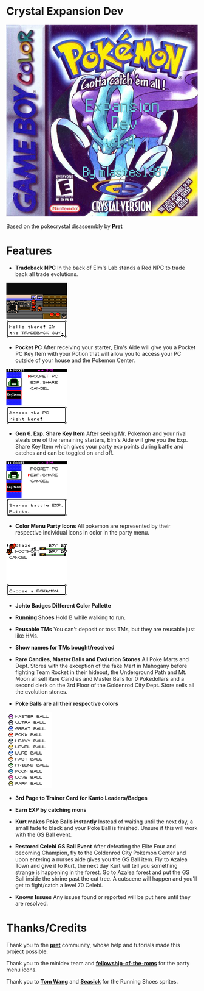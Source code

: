 # Crystal Expansion Dev

![Screenshot](crystal-expansion-dev-box-art.jpg)

Based on the pokecrystal disassembly by [**Pret**](https://github.com/pret/pokecrystal)

# Features

- **Tradeback NPC** In the back of Elm's Lab stands a Red NPC to trade back all trade evolutions.

![Screenshot](crystal-expansion-dev-0.png)

- **Pocket PC** After receiving your starter, Elm's Aide will give you a Pocket PC Key Item with your Potion that will allow you to access your PC outside of your house and the Pokemon Center.

![Screenshot](crystal-expansion-dev-1.png)

- **Gen 6. Exp. Share Key Item** After seeing Mr. Pokemon and your rival steals one of the remaining starters, Elm's Aide will give you the Exp. Share Key Item which gives your party exp points during battle and catches and can be toggled on and off.

![Screenshot](crystal-expansion-dev-2.png)

- **Color Menu Party Icons** All pokemon are represented by their respective individual icons in color in the party menu.

![Screenshot](crystal-expansion-dev-3.png)

- **Johto Badges Different Color Pallette**

- **Running Shoes** Hold B while walking to run.

- **Reusable TMs** You can't deposit or toss TMs, but they are reusable just like HMs.

- **Show names for TMs bought/received**

- **Rare Candies, Master Balls and Evolution Stones** All Poke Marts and Dept. Stores with the exception of the fake Mart in Mahogany before fighting Team Rocket in their hideout, the Underground Path and Mt. Moon all sell Rare Candies and Master Balls for 0 Pokedollars and a second clerk on the 3rd Floor of the Goldenrod City Dept. Store sells all the evolution stones.

- **Poke Balls are all their respective colors**

![Screenshot](ball-colors.png)

- **3rd Page to Trainer Card for Kanto Leaders/Badges**

- **Earn EXP by catching mons**

- **Kurt makes Poke Balls instantly** Instead of waiting until the next day, a small fade to black and your Poke Ball is finished.  Unsure if this will work with the GS Ball event.

- **Restored Celebi GS Ball Event** After defeating the Elite Four and becoming Champion, fly to the Goldenrod City Pokemon Center and upon entering a nurses aide gives you the GS Ball item.  Fly to Azalea Town and give it to Kurt, the next day Kurt will tell you something strange is happening in the forest.  Go to Azalea forest and put the GS Ball inside the shrine past the cut tree.  A cutscene will happen and you'll get to fight/catch a level 70 Celebi.

- **Known Issues** Any issues found or reported will be put here until they are resolved.

# Thanks/Credits

Thank you to the [**pret**](https://pret.github.io) community, whose help and tutorials made this project possible.

Thank you to the minidex team and [**fellowship-of-the-roms**](https://github.com/fellowship-of-the-roms/CrystalShireEngine) for the party menu icons.

Thank you to [**Tom Wang**](https://github.com/froyomuffin) and [**Seasick**](https://github.com/SeasickShore) for the Running Shoes sprites.
